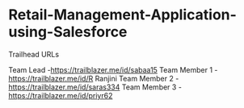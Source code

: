 # Retail-Management-Application-using-Salesforce

Trailhead URLs

Team Lead -https://trailblazer.me/id/sabaa15
Team Member 1 -https://trailblazer.me/id/R Ranjini
Team Member 2 -https://trailblazer.me/id/saras334
Team Member 3 -https://trailblazer.me/id/priyr62
